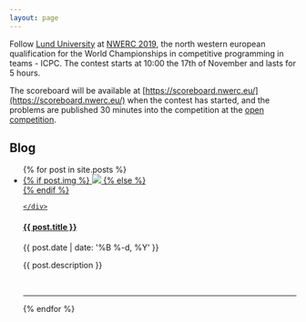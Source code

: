 ```yaml
---
layout: page
---
```


Follow [Lund University](https://www.lu.se/) at [NWERC 2019](https://nwerc.eu/), the north western european qualification for the World Championships in competitive programming in teams - ICPC. The contest starts at 10:00 the 17th of November and lasts for 5 hours. 

The scoreboard will be available at [https://scoreboard.nwerc.eu/](https://scoreboard.nwerc.eu/) when the contest has started, and the problems are published 30 minutes into the competition at the [open competition](https://open.kattis.com/contests/nwerc19open).

## Blog

<ul class="post-list">
{% for post in site.posts %}
 <li>
  <div id="flex-container">
   <a class="post-title" href="{{ post.url | prepend: site.baseurl }}">
    <div id="thumbnail-img">
     {% if post.img %}
     <img src="{{post.img}}"
     {% if post.portrait %} class="portrait" {% endif %}
     />
     {% else %}
     <div class="thumbnail blankbox"></div>
     {% endif %}
    
    </div>
   </a>
   <div  style="display:block;text-align:left">
    <a class="post-title" href="{{ post.url | prepend: site.baseurl }}">
     <h4>{{ post.title }}</h4>
   </a>
     <p class="post-meta">{{ post.date | date: '%B %-d, %Y' }}</p>
     <p>{{ post.description }}</p>
    </div>
  </div>
  <br/>
  <hr/>
 </li>
    
{% endfor %}
</ul>
